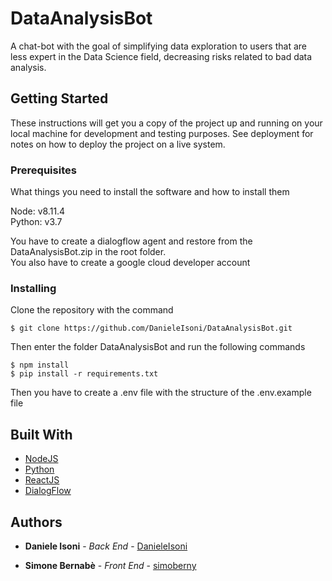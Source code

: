 # DataAnalysisBot

A chat-bot with the goal of simplifying data exploration to users that are less expert in the Data Science field, decreasing risks related to bad data analysis.

## Getting Started

These instructions will get you a copy of the project up and running on your local machine for development and testing purposes. See deployment for notes on how to deploy the project on a live system.

### Prerequisites

What things you need to install the software and how to install them

Node: v8.11.4
<br>
Python: v3.7

You have to create a dialogflow agent and restore from the DataAnalysisBot.zip in the root folder.
<br>
You also have to create a google cloud developer account

### Installing

Clone the repository with the command

```
$ git clone https://github.com/DanieleIsoni/DataAnalysisBot.git 
```

Then enter the folder DataAnalysisBot and run the following commands

```
$ npm install
$ pip install -r requirements.txt
```

Then you have to create a .env file with the structure of the .env.example file 

## Built With

* [NodeJS](https://nodejs.org/en/)
* [Python](https://www.python.org)
* [ReactJS](https://reactjs.org)
* [DialogFlow](https://dialogflow.com)

## Authors

* **Daniele Isoni** - *Back End* - [DanieleIsoni](https://github.com/DanieleIsoni)

* **Simone Bernabè** - *Front End* - [simoberny](https://github.com/simoberny)